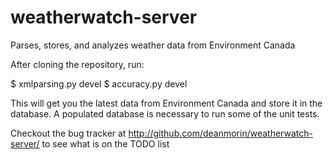 weatherwatch-server
===================

Parses, stores, and analyzes weather data from Environment Canada

After cloning the repository, run:

$ xmlparsing.py devel
$ accuracy.py devel

This will get you the latest data from Environment Canada and store it in the
database. A populated database is necessary to run some of the unit tests.

Checkout the bug tracker at http://github.com/deanmorin/weatherwatch-server/
to see what is on the TODO list
